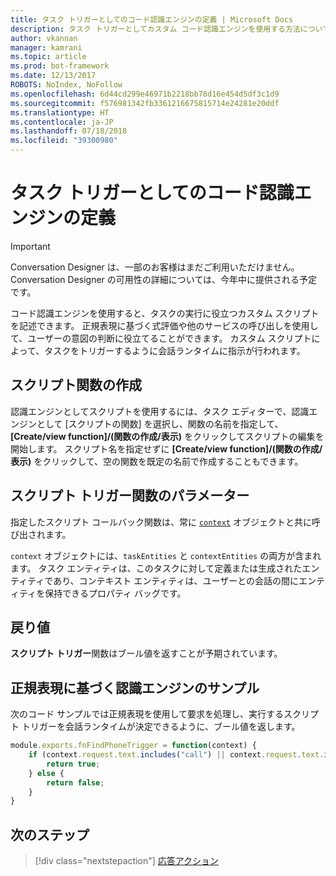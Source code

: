 ```yaml
---
title: タスク トリガーとしてのコード認識エンジンの定義 | Microsoft Docs
description: タスク トリガーとしてカスタム コード認識エンジンを使用する方法について説明します。
author: vkannan
manager: kamrani
ms.topic: article
ms.prod: bot-framework
ms.date: 12/13/2017
ROBOTS: NoIndex, NoFollow
ms.openlocfilehash: 6d44cd299e46971b2218bb78d16e454d5df3c1d9
ms.sourcegitcommit: f576981342fb3361216675815714e24281e20ddf
ms.translationtype: HT
ms.contentlocale: ja-JP
ms.lasthandoff: 07/18/2018
ms.locfileid: "39300980"
---
```

# <a name="define-code-recognizer-as-task-trigger"></a>タスク トリガーとしてのコード認識エンジンの定義
> [!IMPORTANT]
> Conversation Designer は、一部のお客様はまだご利用いただけません。 Conversation Designer の可用性の詳細については、今年中に提供される予定です。

コード認識エンジンを使用すると、タスクの実行に役立つカスタム スクリプトを記述できます。 正規表現に基づく式評価や他のサービスの呼び出しを使用して、ユーザーの意図の判断に役立てることができます。 カスタム スクリプトによって、タスクをトリガーするように会話ランタイムに指示が行われます。 

## <a name="create-a-script-function"></a>スクリプト関数の作成
認識エンジンとしてスクリプトを使用するには、タスク エディターで、認識エンジンとして [スクリプトの関数] を選択し、関数の名前を指定して、**[Create/view function]/(関数の作成/表示\)** をクリックしてスクリプトの編集を開始します。 スクリプト名を指定せずに **[Create/view function]/(関数の作成/表示\)** をクリックして、空の関数を既定の名前で作成することもできます。 

## <a name="script-trigger-function-parameter"></a>スクリプト トリガー関数のパラメーター

指定したスクリプト コールバック関数は、常に [`context`](conversation-designer-context-object.md) オブジェクトと共に呼び出されます。

`context` オブジェクトには、`taskEntities` と `contextEntities` の両方が含まれます。 タスク エンティティは、このタスクに対して定義または生成されたエンティティであり、コンテキスト エンティティは、ユーザーとの会話の間にエンティティを保持できるプロパティ バッグです。

## <a name="return-value"></a>戻り値

**スクリプト トリガー**関数はブール値を返すことが予期されています。

## <a name="sample-regex-based-recognizer"></a>正規表現に基づく認識エンジンのサンプル
次のコード サンプルでは正規表現を使用して要求を処理し、実行するスクリプト トリガーを会話ランタイムが決定できるように、ブール値を返します。

```javascript
module.exports.fnFindPhoneTrigger = function(context) {
    if (context.request.text.includes("call") || context.request.text.includes("ring")) {
        return true;
    } else {
        return false;
    }
} 
```

## <a name="next-step"></a>次のステップ
> [!div class="nextstepaction"]
> [応答アクション](conversation-designer-reply.md)
